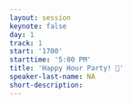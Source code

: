 ```yaml
---
layout: session
keynote: false
day: 1
track: 1
start: '1700'
starttime: '5:00 PM'
title: 'Happy Hour Party! 🥳'
speaker-last-name: NA
short-description:
---
```

